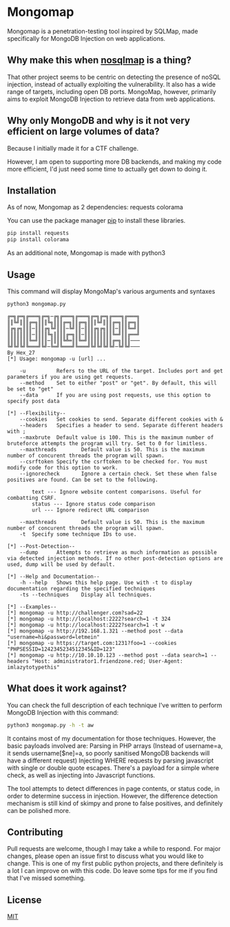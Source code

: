 # Mongomap

Mongomap is a penetration-testing tool inspired by SQLMap, made specifically for MongoDB Injection on web applications. 

## Why make this when [nosqlmap](https://github.com/codingo/NoSQLMap) is a thing?
That other project seems to be centric on detecting the presence of noSQL injection, instead of actually exploiting the vulnerability. It also has a wide range of targets, including open DB ports. MongoMap, however, primarily aims to exploit MongoDB Injection to retrieve data from web applications.

## Why only MongoDB and why is it not very efficient on large volumes of data?
Because I initially made it for a CTF challenge. 

However, I am open to supporting more DB backends, and making my code more efficient, I'd just need some time to actually get down to doing it.

## Installation
As of now, Mongomap as 2 dependencies:
requests
colorama

You can use the package manager [pip](https://pip.pypa.io/en/stable/) to install these libraries.

```bash
pip install requests
pip install colorama
```

As an additional note, Mongomap is made with python3

## Usage

This command will display MongoMap's various arguments and syntaxes
```bash
python3 mongomap.py 
```

```
╔═╗╔═╗╔═══╗╔═╗─╔╗╔═══╗╔═══╗╔═╗╔═╗╔═══╗╔═══╗
║║╚╝║║║╔═╗║║║╚╗║║║╔═╗║║╔═╗║║║╚╝║║║╔═╗║║╔═╗║
║╔╗╔╗║║║─║║║╔╗╚╝║║║─╚╝║║─║║║╔╗╔╗║║║─║║║╚═╝║
║║║║║║║║─║║║║╚╗║║║║╔═╗║║─║║║║║║║║║╚═╝║║╔══╝
║║║║║║║╚═╝║║║─║║║║╚╩═║║╚═╝║║║║║║║║╔═╗║║║───
╚╝╚╝╚╝╚═══╝╚╝─╚═╝╚═══╝╚═══╝╚╝╚╝╚╝╚╝─╚╝╚╝───
By Hex_27
[*] Usage: mongomap -u [url] ...

    -u          Refers to the URL of the target. Includes port and get parameters if you are using get requests.
    --method    Set to either "post" or "get". By default, this will be set to "get"
    --data      If you are using post requests, use this option to specify post data

[*] --Flexibility--
    --cookies   Set cookies to send. Separate different cookies with &
    --headers   Specifies a header to send. Separate different headers with ;
    --maxbrute  Default value is 100. This is the maximum number of bruteforce attempts the program will try. Set to 0 for limitless.
    --maxthreads        Default value is 50. This is the maximum number of concurent threads the program will spawn.
    --csrftoken Specify the csrftoken to be checked for. You must modify code for this option to work.
    --ignorecheck       Ignore a certain check. Set these when false positives are found. Can be set to the following.

        text --- Ignore website content comparisons. Useful for combatting CSRF.
        status --- Ignore status code comparison
        url --- Ignore redirect URL comparison

    --maxthreads        Default value is 50. This is the maximum number of concurent threads the program will spawn.
    -t  Specify some technique IDs to use.

[*] --Post-Detection--
    --dump      Attempts to retrieve as much information as possible via detected injection methods. If no other post-detection options are used, dump will be used by default.

[*] --Help and Documentation--
    -h --help   Shows this help page. Use with -t to display documentation regarding the specified techniques
    -ts --techniques    Display all techniques.

[*] --Examples--
[*] mongomap -u http://challenger.com?sad=22
[*] mongomap -u http://localhost:2222?search=1 -t 324
[*] mongomap -u http://localhost:2222?search=1 -t w
[*] mongomap -u http://192.168.1.321 --method post --data "username=hi&password=letmein"
[*] mongomap -u https://target.com:1231?foo=1 --cookies "PHPSESSID=1242345234512345&ID=123"
[*] mongomap -u http://10.10.10.123 --method post --data search=1 --headers "Host: administrator1.friendzone.red; User-Agent: imlazytotypethis"
```

## What does it work against?
You can check the full description of each technique I've written to perform MongoDB Injection with this command:
```bash
python3 mongomap.py -h -t aw
```
It contains most of my documentation for those techniques. However, the basic payloads involved are:
Parsing in PHP arrays (Instead of username=a, it sends username[$ne]=a, so poorly sanitised MongoDB backends will have a different request)
Injecting WHERE requests by parsing javascript with single or double quote escapes. There's a payload for a simple where check, as well as injecting into Javascript functions.

The tool attempts to detect differences in page contents, or status code, in order to determine success in injection.
However, the difference detection mechanism is still kind of skimpy and prone to false positives, and definitely can be polished more.

## Contributing
Pull requests are welcome, though I may take a while to respond.
For major changes, please open an issue first to discuss what you would like to change.
This is one of my first public python projects, and there definitely is a lot I can improve on with this code. Do leave some tips for me if you find that I've missed something.

## License
[MIT](https://choosealicense.com/licenses/mit/)
